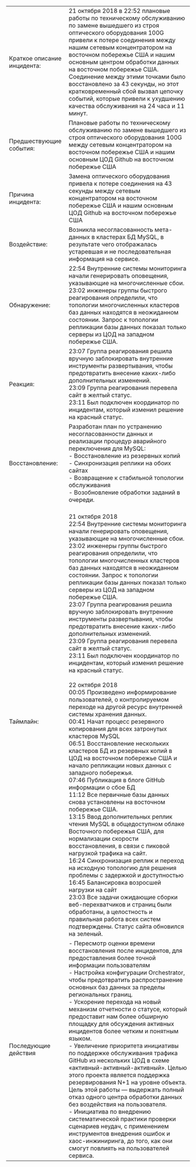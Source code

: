 | | |
| ------------------------ | ---------------- |
| Краткое описание инцидента: | 21 октября 2018 в 22:52 плановые работы по техническому обслуживанию по замене вышедшего из строя оптического оборудования 100G привели к потере соединения между нашим сетевым концентратором на восточном побережье США и нашим основным центром обработки данных на восточном побережье США. Соединение между этими точками было восстановлено за 43 секунды, но этот кратковременный сбой вызвал цепочку событий, которые привели к ухудшению качества обслуживания на 24 часа и 11 минут. |
| Предшествующие события: | Плановые работы по техническому обслуживанию по замене вышедшего из строя оптического оборудования 100G между сетевым концентратором на восточном побережье США и нашим основным ЦОД Github на восточном побережье США |
| Причина инцидента: | Замена оптического оборудования привела к потере соединения на 43 секунды между сетевым концентратором на восточном побережье США и нашим основным ЦОД Github на восточном побережье США |
| Воздействие: | Возникла несогласованность мета-данных в кластерах БД MySQL, в результате чего отображалась устаревшая и не последовательная информация на сервисе. |
| Обнаружение: | 22:54 Внутренние системы мониторинга начали генерировать оповещения, указывающие на многочисленные сбои. <br>23:02 инженеры группы быстрого реагирования определили, что топологии многочисленных кластеров баз данных находятся в неожиданном состоянии. Запрос к топологии репликации базы данных показал только серверы из ЦОД на западном побережье США. |
| Реакция: | 23:07 Группа реагирования решила вручную заблокировать внутренние инструменты развертывания, чтобы предотвратить внесение каких-либо дополнительных изменений. <br>23:09 Группа реагирования перевела сайт в желтый статус. <br>23:11 Был подключен координатор по инцидентам, который изменил решение на красный статус. |
| Восстановление: | Разработан план по устранению несогласованности данных и реализации процедур аварийного переключения для MySQL: <br> - Восстановление из резервных копий <br> - Синхронизация реплики на обоих сайтах <br> - Возвращение к стабильной топологии обслуживания <br> - Возобновление обработки заданий в очереди. |
| Таймлайн: | <br> 21 октября 2018 <br> 22:54 Внутренние системы мониторинга начали генерировать оповещения, указывающие на многочисленные сбои. <br>23:02 инженеры группы быстрого реагирования определили, что топологии многочисленных кластеров баз данных находятся в неожиданном состоянии. Запрос к топологии репликации базы данных показал только серверы из ЦОД на западном побережье США. <br>23:07 Группа реагирования решила вручную заблокировать внутренние инструменты развертывания, чтобы предотвратить внесение каких-либо дополнительных изменений. <br>23:09 Группа реагирования перевела сайт в желтый статус. <br>23:11 Был подключен координатор по инцидентам, который изменил решение на красный статус.<br><br>22 октября 2018 <br>00:05 Произведено информирование пользователей, о контролируемом переходе на другой ресурс внутренней системы хранения данных. <br>00:41 Начат процесс резервного копирования для всех затронутых кластеров MySQL <br>06:51 Восстановление нескольких кластеров БД из резервных копий в ЦОД на восточном побережье США и начало репликации новых данных с западного побережья. <br>07:46 Публикация в блоге GitHub информации о сбое БД <br>11:12 Все первичные базы данных снова установлены на восточном побережье США. <br>13:15 Ввод дополнительных реплик чтения MySQL в общедоступном облаке Восточного побережья США, для нормализации скорости восстановления, в связи с пиковой нагрузкой трафика на сайт. <br>16:24 Синхронизация реплик и переход на исходную топологию для решения проблемы с задержкой и доступностью <br>16:45 Балансировка возросшей нагрузки на сайт <br>23:03 Все задачи ожидающие сборки веб-перехватчиков и страниц были обработаны, а целостность и правильная работа всех систем подтверждены. Статус сайта обновился на зеленый. |
| Последующие действия | - Пересмотр оценки времени восстановления после инцидентов, для предоставления более точной информации пользователям <br> - Настройка конфигурации Orchestrator, чтобы предотвратить распространение основных баз данных за пределы региональных границ. <br> - Ускорение перехода на новый механизм отчетности о статусе, который предоставит нам более обширную площадку для обсуждения активных инцидентов более четким и понятным языком. <br> - Увеличение приоритета инициативы по поддержке обслуживания трафика GitHub из нескольких ЦОД в схеме «активный-активный-активный». Целью этого проекта является поддержка резервирования N+1 на уровне объекта. Цель этой работы — выдержать полный отказ одного центра обработки данных без воздействия на пользователя. <br> - Инициатива по внедрению систематической практики проверки сценариев неудач, с применением инструментов внедрения ошибок и хаос-инжиниринга, до того, как они смогут повлиять на пользователей сервиса. |